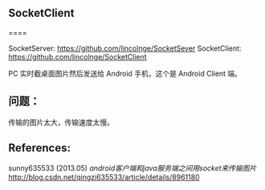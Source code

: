 ## SocketClient

====

SocketServer: https://github.com/lincolnge/SocketSever
SocketClient: https://github.com/lincolnge/SocketClient

PC 实时截桌面图片然后发送给 Android 手机，这个是 Android Client 端。


## 问题：

传输的图片太大，传输速度太慢。


## References:

sunny635533 (2013.05) <em>android客户端和java服务端之间用socket来传输图片</em> <http://blog.csdn.net/qingzi635533/article/details/8961180>
